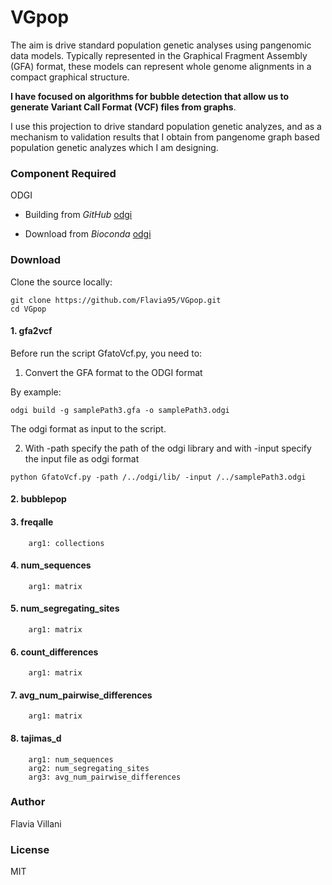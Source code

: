 # VGpop

The aim is drive standard population genetic analyses using pangenomic data models.
Typically represented in the Graphical Fragment Assembly (GFA) format, these models can represent whole genome alignments in a compact graphical structure. 

**I have focused on algorithms for bubble detection that allow us to generate Variant Call Format (VCF) files from graphs**.

I use this projection to drive standard population genetic analyzes, and as a mechanism to validation results that I obtain from pangenome graph based population genetic analyzes which I am designing.

### Component Required

ODGI

- Building from *GitHub* [odgi](https://github.com/vgteam/odgi)

- Download from *Bioconda* [odgi](https://anaconda.org/bioconda/odgi)

### Download

Clone the source locally:
```
git clone https://github.com/Flavia95/VGpop.git
cd VGpop
```

#### 1. gfa2vcf 

Before run the script GfatoVcf.py, you need to:
1. Convert the GFA format to the ODGI format

By example:
```
odgi build -g samplePath3.gfa -o samplePath3.odgi
```
The odgi format as input to the script.

2. With -path specify the path of the odgi library and with -input specify the input file as odgi format
```
python GfatoVcf.py -path /../odgi/lib/ -input /../samplePath3.odgi
```

#### 2. bubblepop

#### 3. freqalle
        arg1: collections

#### 4. num_sequences
        arg1: matrix

#### 5. num_segregating_sites
        arg1: matrix

#### 6. count_differences
        arg1: matrix

#### 7. avg_num_pairwise_differences
        arg1: matrix

#### 8. tajimas_d
        arg1: num_sequences
        arg2: num_segregating_sites
        arg3: avg_num_pairwise_differences 

### Author

Flavia Villani

### License

MIT
